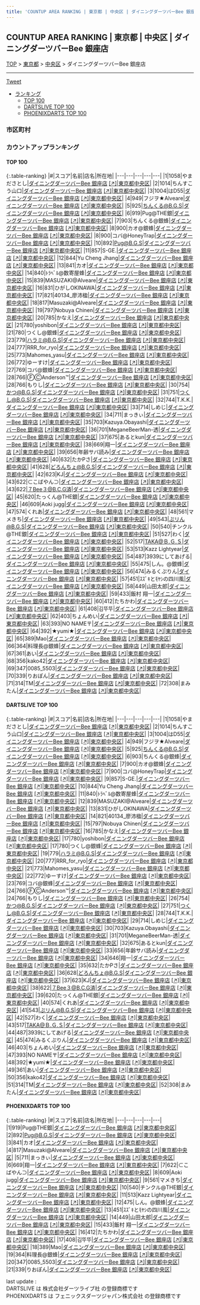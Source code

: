 ```yaml
---
title: 'COUNTUP AREA RANKING | 東京都 | 中央区 | ダイニングダーツバーBee 銀座店'
---
```

## COUNTUP AREA RANKING | 東京都 | 中央区 | ダイニングダーツバーBee 銀座店

[TOP](/darts/rank/) > [東京都](/darts/rank/東京都/) > [中央区](/darts/rank/東京都/中央区/) > ダイニングダーツバーBee 銀座店

___

<a href="https://twitter.com/share?ref_src=twsrc%5Etfw" data-text="COUNTUP AREA RANKING | 東京都中央区ダイニングダーツバーBee 銀座店" class="twitter-share-button" data-hashtags="DARTSLIVE,PHOENIXDARTS,darts,ダーツ" data-show-count="false">Tweet</a>

* [ランキング](#カウントアップランキング)
    * [TOP 100](#top-100)
    * [DARTSLIVE TOP 100](#dartslive-top-100)
    * [PHOENIXDARTS TOP 100](#phoenixdarts-top-100)

### 市区町村

<ul>

</ul>

### カウントアップランキング

#### TOP 100



{:.table-ranking}
|#|スコア|名前|店名|所在地|
|---|---|---|---|---|
|1|1058|<span class="rank-name-dl">やまださとし</span>|<a href="/darts/rank/shops/ca24f5221ef4f7bf0d9b047a20a7ba1e.html">ダイニングダーツバーBee 銀座店</a> <a href="https://search.dartslive.com/jp/shop/ca24f5221ef4f7bf0d9b047a20a7ba1e">[↗]</a>|<a href="/darts/rank/東京都/中央区">東京都中央区</a>|
|2|1014|<span class="rank-name-dl">ちんすこう山口</span>|<a href="/darts/rank/shops/ca24f5221ef4f7bf0d9b047a20a7ba1e.html">ダイニングダーツバーBee 銀座店</a> <a href="https://search.dartslive.com/jp/shop/ca24f5221ef4f7bf0d9b047a20a7ba1e">[↗]</a>|<a href="/darts/rank/東京都/中央区">東京都中央区</a>|
|3|1004|<span class="rank-name-dl">はD55</span>|<a href="/darts/rank/shops/ca24f5221ef4f7bf0d9b047a20a7ba1e.html">ダイニングダーツバーBee 銀座店</a> <a href="https://search.dartslive.com/jp/shop/ca24f5221ef4f7bf0d9b047a20a7ba1e">[↗]</a>|<a href="/darts/rank/東京都/中央区">東京都中央区</a>|
|4|949|<span class="rank-name-dl">フジヲ★Alveare</span>|<a href="/darts/rank/shops/ca24f5221ef4f7bf0d9b047a20a7ba1e.html">ダイニングダーツバーBee 銀座店</a> <a href="https://search.dartslive.com/jp/shop/ca24f5221ef4f7bf0d9b047a20a7ba1e">[↗]</a>|<a href="/darts/rank/東京都/中央区">東京都中央区</a>|
|5|925|<span class="rank-name-dl">ちんくる@B.G.S</span>|<a href="/darts/rank/shops/ca24f5221ef4f7bf0d9b047a20a7ba1e.html">ダイニングダーツバーBee 銀座店</a> <a href="https://search.dartslive.com/jp/shop/ca24f5221ef4f7bf0d9b047a20a7ba1e">[↗]</a>|<a href="/darts/rank/東京都/中央区">東京都中央区</a>|
|6|919|<span class="rank-name-pd">Pug@THE銀</span>|<a href="/darts/rank/shops/89077.html">ダイニングダーツバーBee 銀座店</a> <a href="https://vs.phoenixdarts.com/jp/shop/shopDetailInfo/s_89077?s_seq=89077">[↗]</a>|<a href="/darts/rank/東京都/中央区">東京都中央区</a>|
|7|903|<span class="rank-name-dl">ちんくる@銀蜂</span>|<a href="/darts/rank/shops/ca24f5221ef4f7bf0d9b047a20a7ba1e.html">ダイニングダーツバーBee 銀座店</a> <a href="https://search.dartslive.com/jp/shop/ca24f5221ef4f7bf0d9b047a20a7ba1e">[↗]</a>|<a href="/darts/rank/東京都/中央区">東京都中央区</a>|
|8|900|<span class="rank-name-dl">カオ@銀蜂</span>|<a href="/darts/rank/shops/ca24f5221ef4f7bf0d9b047a20a7ba1e.html">ダイニングダーツバーBee 銀座店</a> <a href="https://search.dartslive.com/jp/shop/ca24f5221ef4f7bf0d9b047a20a7ba1e">[↗]</a>|<a href="/darts/rank/東京都/中央区">東京都中央区</a>|
|8|900|<span class="rank-name-dl">コバ@HoneyTrap</span>|<a href="/darts/rank/shops/ca24f5221ef4f7bf0d9b047a20a7ba1e.html">ダイニングダーツバーBee 銀座店</a> <a href="https://search.dartslive.com/jp/shop/ca24f5221ef4f7bf0d9b047a20a7ba1e">[↗]</a>|<a href="/darts/rank/東京都/中央区">東京都中央区</a>|
|10|892|<span class="rank-name-pd">Pug@B.G.S</span>|<a href="/darts/rank/shops/89077.html">ダイニングダーツバーBee 銀座店</a> <a href="https://vs.phoenixdarts.com/jp/shop/shopDetailInfo/s_89077?s_seq=89077">[↗]</a>|<a href="/darts/rank/東京都/中央区">東京都中央区</a>|
|11|857|<span class="rank-name-dl">S-GE.</span>|<a href="/darts/rank/shops/ca24f5221ef4f7bf0d9b047a20a7ba1e.html">ダイニングダーツバーBee 銀座店</a> <a href="https://search.dartslive.com/jp/shop/ca24f5221ef4f7bf0d9b047a20a7ba1e">[↗]</a>|<a href="/darts/rank/東京都/中央区">東京都中央区</a>|
|12|844|<span class="rank-name-dl">Yu Cheng Jhang</span>|<a href="/darts/rank/shops/ca24f5221ef4f7bf0d9b047a20a7ba1e.html">ダイニングダーツバーBee 銀座店</a> <a href="https://search.dartslive.com/jp/shop/ca24f5221ef4f7bf0d9b047a20a7ba1e">[↗]</a>|<a href="/darts/rank/東京都/中央区">東京都中央区</a>|
|13|841|<span class="rank-name-pd">カオ</span>|<a href="/darts/rank/shops/89077.html">ダイニングダーツバーBee 銀座店</a> <a href="https://vs.phoenixdarts.com/jp/shop/shopDetailInfo/s_89077?s_seq=89077">[↗]</a>|<a href="/darts/rank/東京都/中央区">東京都中央区</a>|
|14|840|<span class="rank-name-dl">ﾄﾗﾍﾞﾙ@数寄屋蜂</span>|<a href="/darts/rank/shops/ca24f5221ef4f7bf0d9b047a20a7ba1e.html">ダイニングダーツバーBee 銀座店</a> <a href="https://search.dartslive.com/jp/shop/ca24f5221ef4f7bf0d9b047a20a7ba1e">[↗]</a>|<a href="/darts/rank/東京都/中央区">東京都中央区</a>|
|15|839|<span class="rank-name-dl">MASUZAKI@Alveare</span>|<a href="/darts/rank/shops/ca24f5221ef4f7bf0d9b047a20a7ba1e.html">ダイニングダーツバーBee 銀座店</a> <a href="https://search.dartslive.com/jp/shop/ca24f5221ef4f7bf0d9b047a20a7ba1e">[↗]</a>|<a href="/darts/rank/東京都/中央区">東京都中央区</a>|
|16|831|<span class="rank-name-dl">ひがしOKINAWA</span>|<a href="/darts/rank/shops/ca24f5221ef4f7bf0d9b047a20a7ba1e.html">ダイニングダーツバーBee 銀座店</a> <a href="https://search.dartslive.com/jp/shop/ca24f5221ef4f7bf0d9b047a20a7ba1e">[↗]</a>|<a href="/darts/rank/東京都/中央区">東京都中央区</a>|
|17|821|<span class="rank-name-dl">40134_廖沛楹</span>|<a href="/darts/rank/shops/ca24f5221ef4f7bf0d9b047a20a7ba1e.html">ダイニングダーツバーBee 銀座店</a> <a href="https://search.dartslive.com/jp/shop/ca24f5221ef4f7bf0d9b047a20a7ba1e">[↗]</a>|<a href="/darts/rank/東京都/中央区">東京都中央区</a>|
|18|817|<span class="rank-name-pd">Masuzaki@Alveare</span>|<a href="/darts/rank/shops/89077.html">ダイニングダーツバーBee 銀座店</a> <a href="https://vs.phoenixdarts.com/jp/shop/shopDetailInfo/s_89077?s_seq=89077">[↗]</a>|<a href="/darts/rank/東京都/中央区">東京都中央区</a>|
|19|797|<span class="rank-name-dl">Nobuya Chinen</span>|<a href="/darts/rank/shops/ca24f5221ef4f7bf0d9b047a20a7ba1e.html">ダイニングダーツバーBee 銀座店</a> <a href="https://search.dartslive.com/jp/shop/ca24f5221ef4f7bf0d9b047a20a7ba1e">[↗]</a>|<a href="/darts/rank/東京都/中央区">東京都中央区</a>|
|20|785|<span class="rank-name-dl">かなえ</span>|<a href="/darts/rank/shops/ca24f5221ef4f7bf0d9b047a20a7ba1e.html">ダイニングダーツバーBee 銀座店</a> <a href="https://search.dartslive.com/jp/shop/ca24f5221ef4f7bf0d9b047a20a7ba1e">[↗]</a>|<a href="/darts/rank/東京都/中央区">東京都中央区</a>|
|21|780|<span class="rank-name-dl">yoshibon</span>|<a href="/darts/rank/shops/ca24f5221ef4f7bf0d9b047a20a7ba1e.html">ダイニングダーツバーBee 銀座店</a> <a href="https://search.dartslive.com/jp/shop/ca24f5221ef4f7bf0d9b047a20a7ba1e">[↗]</a>|<a href="/darts/rank/東京都/中央区">東京都中央区</a>|
|21|780|<span class="rank-name-dl">つくし@銀蜂</span>|<a href="/darts/rank/shops/ca24f5221ef4f7bf0d9b047a20a7ba1e.html">ダイニングダーツバーBee 銀座店</a> <a href="https://search.dartslive.com/jp/shop/ca24f5221ef4f7bf0d9b047a20a7ba1e">[↗]</a>|<a href="/darts/rank/東京都/中央区">東京都中央区</a>|
|23|779|<span class="rank-name-dl">ハラミ@B.G.S</span>|<a href="/darts/rank/shops/ca24f5221ef4f7bf0d9b047a20a7ba1e.html">ダイニングダーツバーBee 銀座店</a> <a href="https://search.dartslive.com/jp/shop/ca24f5221ef4f7bf0d9b047a20a7ba1e">[↗]</a>|<a href="/darts/rank/東京都/中央区">東京都中央区</a>|
|24|777|<span class="rank-name-dl">RRR_for_ryo</span>|<a href="/darts/rank/shops/ca24f5221ef4f7bf0d9b047a20a7ba1e.html">ダイニングダーツバーBee 銀座店</a> <a href="https://search.dartslive.com/jp/shop/ca24f5221ef4f7bf0d9b047a20a7ba1e">[↗]</a>|<a href="/darts/rank/東京都/中央区">東京都中央区</a>|
|25|773|<span class="rank-name-dl">Mahomes_yasu</span>|<a href="/darts/rank/shops/ca24f5221ef4f7bf0d9b047a20a7ba1e.html">ダイニングダーツバーBee 銀座店</a> <a href="https://search.dartslive.com/jp/shop/ca24f5221ef4f7bf0d9b047a20a7ba1e">[↗]</a>|<a href="/darts/rank/東京都/中央区">東京都中央区</a>|
|26|772|<span class="rank-name-dl">ゆーすけ</span>|<a href="/darts/rank/shops/ca24f5221ef4f7bf0d9b047a20a7ba1e.html">ダイニングダーツバーBee 銀座店</a> <a href="https://search.dartslive.com/jp/shop/ca24f5221ef4f7bf0d9b047a20a7ba1e">[↗]</a>|<a href="/darts/rank/東京都/中央区">東京都中央区</a>|
|27|769|<span class="rank-name-dl">コバ@銀蜂</span>|<a href="/darts/rank/shops/ca24f5221ef4f7bf0d9b047a20a7ba1e.html">ダイニングダーツバーBee 銀座店</a> <a href="https://search.dartslive.com/jp/shop/ca24f5221ef4f7bf0d9b047a20a7ba1e">[↗]</a>|<a href="/darts/rank/東京都/中央区">東京都中央区</a>|
|28|766|<span class="rank-name-dl">ⒻⒸAnderson™</span>|<a href="/darts/rank/shops/ca24f5221ef4f7bf0d9b047a20a7ba1e.html">ダイニングダーツバーBee 銀座店</a> <a href="https://search.dartslive.com/jp/shop/ca24f5221ef4f7bf0d9b047a20a7ba1e">[↗]</a>|<a href="/darts/rank/東京都/中央区">東京都中央区</a>|
|28|766|<span class="rank-name-dl">もりし</span>|<a href="/darts/rank/shops/ca24f5221ef4f7bf0d9b047a20a7ba1e.html">ダイニングダーツバーBee 銀座店</a> <a href="https://search.dartslive.com/jp/shop/ca24f5221ef4f7bf0d9b047a20a7ba1e">[↗]</a>|<a href="/darts/rank/東京都/中央区">東京都中央区</a>|
|30|754|<span class="rank-name-dl">かつ@B.G.S</span>|<a href="/darts/rank/shops/ca24f5221ef4f7bf0d9b047a20a7ba1e.html">ダイニングダーツバーBee 銀座店</a> <a href="https://search.dartslive.com/jp/shop/ca24f5221ef4f7bf0d9b047a20a7ba1e">[↗]</a>|<a href="/darts/rank/東京都/中央区">東京都中央区</a>|
|31|751|<span class="rank-name-dl">つくし@B.G.S</span>|<a href="/darts/rank/shops/ca24f5221ef4f7bf0d9b047a20a7ba1e.html">ダイニングダーツバーBee 銀座店</a> <a href="https://search.dartslive.com/jp/shop/ca24f5221ef4f7bf0d9b047a20a7ba1e">[↗]</a>|<a href="/darts/rank/東京都/中央区">東京都中央区</a>|
|32|744|<span class="rank-name-dl">T.K.K.</span>|<a href="/darts/rank/shops/ca24f5221ef4f7bf0d9b047a20a7ba1e.html">ダイニングダーツバーBee 銀座店</a> <a href="https://search.dartslive.com/jp/shop/ca24f5221ef4f7bf0d9b047a20a7ba1e">[↗]</a>|<a href="/darts/rank/東京都/中央区">東京都中央区</a>|
|33|714|<span class="rank-name-dl">しめじ</span>|<a href="/darts/rank/shops/ca24f5221ef4f7bf0d9b047a20a7ba1e.html">ダイニングダーツバーBee 銀座店</a> <a href="https://search.dartslive.com/jp/shop/ca24f5221ef4f7bf0d9b047a20a7ba1e">[↗]</a>|<a href="/darts/rank/東京都/中央区">東京都中央区</a>|
|34|711|<span class="rank-name-pd">まっきぃ</span>|<a href="/darts/rank/shops/89077.html">ダイニングダーツバーBee 銀座店</a> <a href="https://vs.phoenixdarts.com/jp/shop/shopDetailInfo/s_89077?s_seq=89077">[↗]</a>|<a href="/darts/rank/東京都/中央区">東京都中央区</a>|
|35|703|<span class="rank-name-dl">Kazuya.Obayashi</span>|<a href="/darts/rank/shops/ca24f5221ef4f7bf0d9b047a20a7ba1e.html">ダイニングダーツバーBee 銀座店</a> <a href="https://search.dartslive.com/jp/shop/ca24f5221ef4f7bf0d9b047a20a7ba1e">[↗]</a>|<a href="/darts/rank/東京都/中央区">東京都中央区</a>|
|36|701|<span class="rank-name-dl">MeganeBeerMan-透</span>|<a href="/darts/rank/shops/ca24f5221ef4f7bf0d9b047a20a7ba1e.html">ダイニングダーツバーBee 銀座店</a> <a href="https://search.dartslive.com/jp/shop/ca24f5221ef4f7bf0d9b047a20a7ba1e">[↗]</a>|<a href="/darts/rank/東京都/中央区">東京都中央区</a>|
|37|675|<span class="rank-name-dl">あるとkun</span>|<a href="/darts/rank/shops/ca24f5221ef4f7bf0d9b047a20a7ba1e.html">ダイニングダーツバーBee 銀座店</a> <a href="https://search.dartslive.com/jp/shop/ca24f5221ef4f7bf0d9b047a20a7ba1e">[↗]</a>|<a href="/darts/rank/東京都/中央区">東京都中央区</a>|
|38|669|<span class="rank-name-pd">翔一</span>|<a href="/darts/rank/shops/89077.html">ダイニングダーツバーBee 銀座店</a> <a href="https://vs.phoenixdarts.com/jp/shop/shopDetailInfo/s_89077?s_seq=89077">[↗]</a>|<a href="/darts/rank/東京都/中央区">東京都中央区</a>|
|39|656|<span class="rank-name-dl">年齢サバ読み</span>|<a href="/darts/rank/shops/ca24f5221ef4f7bf0d9b047a20a7ba1e.html">ダイニングダーツバーBee 銀座店</a> <a href="https://search.dartslive.com/jp/shop/ca24f5221ef4f7bf0d9b047a20a7ba1e">[↗]</a>|<a href="/darts/rank/東京都/中央区">東京都中央区</a>|
|40|632|<span class="rank-name-dl">たかPさ</span>|<a href="/darts/rank/shops/ca24f5221ef4f7bf0d9b047a20a7ba1e.html">ダイニングダーツバーBee 銀座店</a> <a href="https://search.dartslive.com/jp/shop/ca24f5221ef4f7bf0d9b047a20a7ba1e">[↗]</a>|<a href="/darts/rank/東京都/中央区">東京都中央区</a>|
|41|628|<span class="rank-name-dl">どろんちょ@B.G.S</span>|<a href="/darts/rank/shops/ca24f5221ef4f7bf0d9b047a20a7ba1e.html">ダイニングダーツバーBee 銀座店</a> <a href="https://search.dartslive.com/jp/shop/ca24f5221ef4f7bf0d9b047a20a7ba1e">[↗]</a>|<a href="/darts/rank/東京都/中央区">東京都中央区</a>|
|42|623|<span class="rank-name-dl">KJ</span>|<a href="/darts/rank/shops/ca24f5221ef4f7bf0d9b047a20a7ba1e.html">ダイニングダーツバーBee 銀座店</a> <a href="https://search.dartslive.com/jp/shop/ca24f5221ef4f7bf0d9b047a20a7ba1e">[↗]</a>|<a href="/darts/rank/東京都/中央区">東京都中央区</a>|
|43|622|<span class="rank-name-pd">⊂こばやん⊃</span>|<a href="/darts/rank/shops/89077.html">ダイニングダーツバーBee 銀座店</a> <a href="https://vs.phoenixdarts.com/jp/shop/shopDetailInfo/s_89077?s_seq=89077">[↗]</a>|<a href="/darts/rank/東京都/中央区">東京都中央区</a>|
|43|622|<span class="rank-name-dl">７Bee３@B.C.G済</span>|<a href="/darts/rank/shops/ca24f5221ef4f7bf0d9b047a20a7ba1e.html">ダイニングダーツバーBee 銀座店</a> <a href="https://search.dartslive.com/jp/shop/ca24f5221ef4f7bf0d9b047a20a7ba1e">[↗]</a>|<a href="/darts/rank/東京都/中央区">東京都中央区</a>|
|45|620|<span class="rank-name-dl">たっくん@THE銀</span>|<a href="/darts/rank/shops/ca24f5221ef4f7bf0d9b047a20a7ba1e.html">ダイニングダーツバーBee 銀座店</a> <a href="https://search.dartslive.com/jp/shop/ca24f5221ef4f7bf0d9b047a20a7ba1e">[↗]</a>|<a href="/darts/rank/東京都/中央区">東京都中央区</a>|
|46|609|<span class="rank-name-pd">Aoki jugg</span>|<a href="/darts/rank/shops/89077.html">ダイニングダーツバーBee 銀座店</a> <a href="https://vs.phoenixdarts.com/jp/shop/shopDetailInfo/s_89077?s_seq=89077">[↗]</a>|<a href="/darts/rank/東京都/中央区">東京都中央区</a>|
|47|574|<span class="rank-name-dl">くれあ</span>|<a href="/darts/rank/shops/ca24f5221ef4f7bf0d9b047a20a7ba1e.html">ダイニングダーツバーBee 銀座店</a> <a href="https://search.dartslive.com/jp/shop/ca24f5221ef4f7bf0d9b047a20a7ba1e">[↗]</a>|<a href="/darts/rank/東京都/中央区">東京都中央区</a>|
|48|561|<span class="rank-name-pd">マメきち</span>|<a href="/darts/rank/shops/89077.html">ダイニングダーツバーBee 銀座店</a> <a href="https://vs.phoenixdarts.com/jp/shop/shopDetailInfo/s_89077?s_seq=89077">[↗]</a>|<a href="/darts/rank/東京都/中央区">東京都中央区</a>|
|49|543|<span class="rank-name-dl">ぷリん@B.G.S</span>|<a href="/darts/rank/shops/ca24f5221ef4f7bf0d9b047a20a7ba1e.html">ダイニングダーツバーBee 銀座店</a> <a href="https://search.dartslive.com/jp/shop/ca24f5221ef4f7bf0d9b047a20a7ba1e">[↗]</a>|<a href="/darts/rank/東京都/中央区">東京都中央区</a>|
|50|540|<span class="rank-name-pd">チンクル@THE銀</span>|<a href="/darts/rank/shops/89077.html">ダイニングダーツバーBee 銀座店</a> <a href="https://vs.phoenixdarts.com/jp/shop/shopDetailInfo/s_89077?s_seq=89077">[↗]</a>|<a href="/darts/rank/東京都/中央区">東京都中央区</a>|
|51|527|<span class="rank-name-dl">わく</span>|<a href="/darts/rank/shops/ca24f5221ef4f7bf0d9b047a20a7ba1e.html">ダイニングダーツバーBee 銀座店</a> <a href="https://search.dartslive.com/jp/shop/ca24f5221ef4f7bf0d9b047a20a7ba1e">[↗]</a>|<a href="/darts/rank/東京都/中央区">東京都中央区</a>|
|52|517|<span class="rank-name-dl">TAKA@Ｂ.Ｇ.Ｓ</span>|<a href="/darts/rank/shops/ca24f5221ef4f7bf0d9b047a20a7ba1e.html">ダイニングダーツバーBee 銀座店</a> <a href="https://search.dartslive.com/jp/shop/ca24f5221ef4f7bf0d9b047a20a7ba1e">[↗]</a>|<a href="/darts/rank/東京都/中央区">東京都中央区</a>|
|53|513|<span class="rank-name-pd">Kazz Lightyear</span>|<a href="/darts/rank/shops/89077.html">ダイニングダーツバーBee 銀座店</a> <a href="https://vs.phoenixdarts.com/jp/shop/shopDetailInfo/s_89077?s_seq=89077">[↗]</a>|<a href="/darts/rank/東京都/中央区">東京都中央区</a>|
|54|487|<span class="rank-name-dl">3939にしてあげる</span>|<a href="/darts/rank/shops/ca24f5221ef4f7bf0d9b047a20a7ba1e.html">ダイニングダーツバーBee 銀座店</a> <a href="https://search.dartslive.com/jp/shop/ca24f5221ef4f7bf0d9b047a20a7ba1e">[↗]</a>|<a href="/darts/rank/東京都/中央区">東京都中央区</a>|
|55|475|<span class="rank-name-pd">しん。@銀蜂</span>|<a href="/darts/rank/shops/89077.html">ダイニングダーツバーBee 銀座店</a> <a href="https://vs.phoenixdarts.com/jp/shop/shopDetailInfo/s_89077?s_seq=89077">[↗]</a>|<a href="/darts/rank/東京都/中央区">東京都中央区</a>|
|56|474|<span class="rank-name-dl">みるくぷりん</span>|<a href="/darts/rank/shops/ca24f5221ef4f7bf0d9b047a20a7ba1e.html">ダイニングダーツバーBee 銀座店</a> <a href="https://search.dartslive.com/jp/shop/ca24f5221ef4f7bf0d9b047a20a7ba1e">[↗]</a>|<a href="/darts/rank/東京都/中央区">東京都中央区</a>|
|57|451|<span class="rank-name-pd">ｽｽﾞｷとﾓﾔｼの四川風</span>|<a href="/darts/rank/shops/89077.html">ダイニングダーツバーBee 銀座店</a> <a href="https://vs.phoenixdarts.com/jp/shop/shopDetailInfo/s_89077?s_seq=89077">[↗]</a>|<a href="/darts/rank/東京都/中央区">東京都中央区</a>|
|58|449|<span class="rank-name-pd">山田太郎</span>|<a href="/darts/rank/shops/89077.html">ダイニングダーツバーBee 銀座店</a> <a href="https://vs.phoenixdarts.com/jp/shop/shopDetailInfo/s_89077?s_seq=89077">[↗]</a>|<a href="/darts/rank/東京都/中央区">東京都中央区</a>|
|59|433|<span class="rank-name-pd">飯村 翔一</span>|<a href="/darts/rank/shops/89077.html">ダイニングダーツバーBee 銀座店</a> <a href="https://vs.phoenixdarts.com/jp/shop/shopDetailInfo/s_89077?s_seq=89077">[↗]</a>|<a href="/darts/rank/東京都/中央区">東京都中央区</a>|
|60|412|<span class="rank-name-pd">たちかわ</span>|<a href="/darts/rank/shops/89077.html">ダイニングダーツバーBee 銀座店</a> <a href="https://vs.phoenixdarts.com/jp/shop/shopDetailInfo/s_89077?s_seq=89077">[↗]</a>|<a href="/darts/rank/東京都/中央区">東京都中央区</a>|
|61|408|<span class="rank-name-pd">김뚜뚜</span>|<a href="/darts/rank/shops/89077.html">ダイニングダーツバーBee 銀座店</a> <a href="https://vs.phoenixdarts.com/jp/shop/shopDetailInfo/s_89077?s_seq=89077">[↗]</a>|<a href="/darts/rank/東京都/中央区">東京都中央区</a>|
|62|403|<span class="rank-name-dl">ちょんめい</span>|<a href="/darts/rank/shops/ca24f5221ef4f7bf0d9b047a20a7ba1e.html">ダイニングダーツバーBee 銀座店</a> <a href="https://search.dartslive.com/jp/shop/ca24f5221ef4f7bf0d9b047a20a7ba1e">[↗]</a>|<a href="/darts/rank/東京都/中央区">東京都中央区</a>|
|63|393|<span class="rank-name-dl">NO NAME〒</span>|<a href="/darts/rank/shops/ca24f5221ef4f7bf0d9b047a20a7ba1e.html">ダイニングダーツバーBee 銀座店</a> <a href="https://search.dartslive.com/jp/shop/ca24f5221ef4f7bf0d9b047a20a7ba1e">[↗]</a>|<a href="/darts/rank/東京都/中央区">東京都中央区</a>|
|64|392|<span class="rank-name-dl">★yumi★</span>|<a href="/darts/rank/shops/ca24f5221ef4f7bf0d9b047a20a7ba1e.html">ダイニングダーツバーBee 銀座店</a> <a href="https://search.dartslive.com/jp/shop/ca24f5221ef4f7bf0d9b047a20a7ba1e">[↗]</a>|<a href="/darts/rank/東京都/中央区">東京都中央区</a>|
|65|389|<span class="rank-name-pd">Mao</span>|<a href="/darts/rank/shops/89077.html">ダイニングダーツバーBee 銀座店</a> <a href="https://vs.phoenixdarts.com/jp/shop/shopDetailInfo/s_89077?s_seq=89077">[↗]</a>|<a href="/darts/rank/東京都/中央区">東京都中央区</a>|
|66|364|<span class="rank-name-pd">料理長@銀蜂</span>|<a href="/darts/rank/shops/89077.html">ダイニングダーツバーBee 銀座店</a> <a href="https://vs.phoenixdarts.com/jp/shop/shopDetailInfo/s_89077?s_seq=89077">[↗]</a>|<a href="/darts/rank/東京都/中央区">東京都中央区</a>|
|67|361|<span class="rank-name-dl">あい</span>|<a href="/darts/rank/shops/ca24f5221ef4f7bf0d9b047a20a7ba1e.html">ダイニングダーツバーBee 銀座店</a> <a href="https://search.dartslive.com/jp/shop/ca24f5221ef4f7bf0d9b047a20a7ba1e">[↗]</a>|<a href="/darts/rank/東京都/中央区">東京都中央区</a>|
|68|356|<span class="rank-name-dl">kako42</span>|<a href="/darts/rank/shops/ca24f5221ef4f7bf0d9b047a20a7ba1e.html">ダイニングダーツバーBee 銀座店</a> <a href="https://search.dartslive.com/jp/shop/ca24f5221ef4f7bf0d9b047a20a7ba1e">[↗]</a>|<a href="/darts/rank/東京都/中央区">東京都中央区</a>|
|69|347|<span class="rank-name-pd">0085_5503</span>|<a href="/darts/rank/shops/89077.html">ダイニングダーツバーBee 銀座店</a> <a href="https://vs.phoenixdarts.com/jp/shop/shopDetailInfo/s_89077?s_seq=89077">[↗]</a>|<a href="/darts/rank/東京都/中央区">東京都中央区</a>|
|70|339|<span class="rank-name-pd">りおぽん</span>|<a href="/darts/rank/shops/89077.html">ダイニングダーツバーBee 銀座店</a> <a href="https://vs.phoenixdarts.com/jp/shop/shopDetailInfo/s_89077?s_seq=89077">[↗]</a>|<a href="/darts/rank/東京都/中央区">東京都中央区</a>|
|71|314|<span class="rank-name-dl">TM</span>|<a href="/darts/rank/shops/ca24f5221ef4f7bf0d9b047a20a7ba1e.html">ダイニングダーツバーBee 銀座店</a> <a href="https://search.dartslive.com/jp/shop/ca24f5221ef4f7bf0d9b047a20a7ba1e">[↗]</a>|<a href="/darts/rank/東京都/中央区">東京都中央区</a>|
|72|308|<span class="rank-name-dl">まみたん</span>|<a href="/darts/rank/shops/ca24f5221ef4f7bf0d9b047a20a7ba1e.html">ダイニングダーツバーBee 銀座店</a> <a href="https://search.dartslive.com/jp/shop/ca24f5221ef4f7bf0d9b047a20a7ba1e">[↗]</a>|<a href="/darts/rank/東京都/中央区">東京都中央区</a>|


#### DARTSLIVE TOP 100



{:.table-ranking}
|#|スコア|名前|店名|所在地|
|---|---|---|---|---|
|1|1058|<span class="rank-name-dl">やまださとし</span>|<a href="/darts/rank/shops/ca24f5221ef4f7bf0d9b047a20a7ba1e.html">ダイニングダーツバーBee 銀座店</a> <a href="https://search.dartslive.com/jp/shop/ca24f5221ef4f7bf0d9b047a20a7ba1e">[↗]</a>|<a href="/darts/rank/東京都/中央区">東京都中央区</a>|
|2|1014|<span class="rank-name-dl">ちんすこう山口</span>|<a href="/darts/rank/shops/ca24f5221ef4f7bf0d9b047a20a7ba1e.html">ダイニングダーツバーBee 銀座店</a> <a href="https://search.dartslive.com/jp/shop/ca24f5221ef4f7bf0d9b047a20a7ba1e">[↗]</a>|<a href="/darts/rank/東京都/中央区">東京都中央区</a>|
|3|1004|<span class="rank-name-dl">はD55</span>|<a href="/darts/rank/shops/ca24f5221ef4f7bf0d9b047a20a7ba1e.html">ダイニングダーツバーBee 銀座店</a> <a href="https://search.dartslive.com/jp/shop/ca24f5221ef4f7bf0d9b047a20a7ba1e">[↗]</a>|<a href="/darts/rank/東京都/中央区">東京都中央区</a>|
|4|949|<span class="rank-name-dl">フジヲ★Alveare</span>|<a href="/darts/rank/shops/ca24f5221ef4f7bf0d9b047a20a7ba1e.html">ダイニングダーツバーBee 銀座店</a> <a href="https://search.dartslive.com/jp/shop/ca24f5221ef4f7bf0d9b047a20a7ba1e">[↗]</a>|<a href="/darts/rank/東京都/中央区">東京都中央区</a>|
|5|925|<span class="rank-name-dl">ちんくる@B.G.S</span>|<a href="/darts/rank/shops/ca24f5221ef4f7bf0d9b047a20a7ba1e.html">ダイニングダーツバーBee 銀座店</a> <a href="https://search.dartslive.com/jp/shop/ca24f5221ef4f7bf0d9b047a20a7ba1e">[↗]</a>|<a href="/darts/rank/東京都/中央区">東京都中央区</a>|
|6|903|<span class="rank-name-dl">ちんくる@銀蜂</span>|<a href="/darts/rank/shops/ca24f5221ef4f7bf0d9b047a20a7ba1e.html">ダイニングダーツバーBee 銀座店</a> <a href="https://search.dartslive.com/jp/shop/ca24f5221ef4f7bf0d9b047a20a7ba1e">[↗]</a>|<a href="/darts/rank/東京都/中央区">東京都中央区</a>|
|7|900|<span class="rank-name-dl">カオ@銀蜂</span>|<a href="/darts/rank/shops/ca24f5221ef4f7bf0d9b047a20a7ba1e.html">ダイニングダーツバーBee 銀座店</a> <a href="https://search.dartslive.com/jp/shop/ca24f5221ef4f7bf0d9b047a20a7ba1e">[↗]</a>|<a href="/darts/rank/東京都/中央区">東京都中央区</a>|
|7|900|<span class="rank-name-dl">コバ@HoneyTrap</span>|<a href="/darts/rank/shops/ca24f5221ef4f7bf0d9b047a20a7ba1e.html">ダイニングダーツバーBee 銀座店</a> <a href="https://search.dartslive.com/jp/shop/ca24f5221ef4f7bf0d9b047a20a7ba1e">[↗]</a>|<a href="/darts/rank/東京都/中央区">東京都中央区</a>|
|9|857|<span class="rank-name-dl">S-GE.</span>|<a href="/darts/rank/shops/ca24f5221ef4f7bf0d9b047a20a7ba1e.html">ダイニングダーツバーBee 銀座店</a> <a href="https://search.dartslive.com/jp/shop/ca24f5221ef4f7bf0d9b047a20a7ba1e">[↗]</a>|<a href="/darts/rank/東京都/中央区">東京都中央区</a>|
|10|844|<span class="rank-name-dl">Yu Cheng Jhang</span>|<a href="/darts/rank/shops/ca24f5221ef4f7bf0d9b047a20a7ba1e.html">ダイニングダーツバーBee 銀座店</a> <a href="https://search.dartslive.com/jp/shop/ca24f5221ef4f7bf0d9b047a20a7ba1e">[↗]</a>|<a href="/darts/rank/東京都/中央区">東京都中央区</a>|
|11|840|<span class="rank-name-dl">ﾄﾗﾍﾞﾙ@数寄屋蜂</span>|<a href="/darts/rank/shops/ca24f5221ef4f7bf0d9b047a20a7ba1e.html">ダイニングダーツバーBee 銀座店</a> <a href="https://search.dartslive.com/jp/shop/ca24f5221ef4f7bf0d9b047a20a7ba1e">[↗]</a>|<a href="/darts/rank/東京都/中央区">東京都中央区</a>|
|12|839|<span class="rank-name-dl">MASUZAKI@Alveare</span>|<a href="/darts/rank/shops/ca24f5221ef4f7bf0d9b047a20a7ba1e.html">ダイニングダーツバーBee 銀座店</a> <a href="https://search.dartslive.com/jp/shop/ca24f5221ef4f7bf0d9b047a20a7ba1e">[↗]</a>|<a href="/darts/rank/東京都/中央区">東京都中央区</a>|
|13|831|<span class="rank-name-dl">ひがしOKINAWA</span>|<a href="/darts/rank/shops/ca24f5221ef4f7bf0d9b047a20a7ba1e.html">ダイニングダーツバーBee 銀座店</a> <a href="https://search.dartslive.com/jp/shop/ca24f5221ef4f7bf0d9b047a20a7ba1e">[↗]</a>|<a href="/darts/rank/東京都/中央区">東京都中央区</a>|
|14|821|<span class="rank-name-dl">40134_廖沛楹</span>|<a href="/darts/rank/shops/ca24f5221ef4f7bf0d9b047a20a7ba1e.html">ダイニングダーツバーBee 銀座店</a> <a href="https://search.dartslive.com/jp/shop/ca24f5221ef4f7bf0d9b047a20a7ba1e">[↗]</a>|<a href="/darts/rank/東京都/中央区">東京都中央区</a>|
|15|797|<span class="rank-name-dl">Nobuya Chinen</span>|<a href="/darts/rank/shops/ca24f5221ef4f7bf0d9b047a20a7ba1e.html">ダイニングダーツバーBee 銀座店</a> <a href="https://search.dartslive.com/jp/shop/ca24f5221ef4f7bf0d9b047a20a7ba1e">[↗]</a>|<a href="/darts/rank/東京都/中央区">東京都中央区</a>|
|16|785|<span class="rank-name-dl">かなえ</span>|<a href="/darts/rank/shops/ca24f5221ef4f7bf0d9b047a20a7ba1e.html">ダイニングダーツバーBee 銀座店</a> <a href="https://search.dartslive.com/jp/shop/ca24f5221ef4f7bf0d9b047a20a7ba1e">[↗]</a>|<a href="/darts/rank/東京都/中央区">東京都中央区</a>|
|17|780|<span class="rank-name-dl">yoshibon</span>|<a href="/darts/rank/shops/ca24f5221ef4f7bf0d9b047a20a7ba1e.html">ダイニングダーツバーBee 銀座店</a> <a href="https://search.dartslive.com/jp/shop/ca24f5221ef4f7bf0d9b047a20a7ba1e">[↗]</a>|<a href="/darts/rank/東京都/中央区">東京都中央区</a>|
|17|780|<span class="rank-name-dl">つくし@銀蜂</span>|<a href="/darts/rank/shops/ca24f5221ef4f7bf0d9b047a20a7ba1e.html">ダイニングダーツバーBee 銀座店</a> <a href="https://search.dartslive.com/jp/shop/ca24f5221ef4f7bf0d9b047a20a7ba1e">[↗]</a>|<a href="/darts/rank/東京都/中央区">東京都中央区</a>|
|19|779|<span class="rank-name-dl">ハラミ@B.G.S</span>|<a href="/darts/rank/shops/ca24f5221ef4f7bf0d9b047a20a7ba1e.html">ダイニングダーツバーBee 銀座店</a> <a href="https://search.dartslive.com/jp/shop/ca24f5221ef4f7bf0d9b047a20a7ba1e">[↗]</a>|<a href="/darts/rank/東京都/中央区">東京都中央区</a>|
|20|777|<span class="rank-name-dl">RRR_for_ryo</span>|<a href="/darts/rank/shops/ca24f5221ef4f7bf0d9b047a20a7ba1e.html">ダイニングダーツバーBee 銀座店</a> <a href="https://search.dartslive.com/jp/shop/ca24f5221ef4f7bf0d9b047a20a7ba1e">[↗]</a>|<a href="/darts/rank/東京都/中央区">東京都中央区</a>|
|21|773|<span class="rank-name-dl">Mahomes_yasu</span>|<a href="/darts/rank/shops/ca24f5221ef4f7bf0d9b047a20a7ba1e.html">ダイニングダーツバーBee 銀座店</a> <a href="https://search.dartslive.com/jp/shop/ca24f5221ef4f7bf0d9b047a20a7ba1e">[↗]</a>|<a href="/darts/rank/東京都/中央区">東京都中央区</a>|
|22|772|<span class="rank-name-dl">ゆーすけ</span>|<a href="/darts/rank/shops/ca24f5221ef4f7bf0d9b047a20a7ba1e.html">ダイニングダーツバーBee 銀座店</a> <a href="https://search.dartslive.com/jp/shop/ca24f5221ef4f7bf0d9b047a20a7ba1e">[↗]</a>|<a href="/darts/rank/東京都/中央区">東京都中央区</a>|
|23|769|<span class="rank-name-dl">コバ@銀蜂</span>|<a href="/darts/rank/shops/ca24f5221ef4f7bf0d9b047a20a7ba1e.html">ダイニングダーツバーBee 銀座店</a> <a href="https://search.dartslive.com/jp/shop/ca24f5221ef4f7bf0d9b047a20a7ba1e">[↗]</a>|<a href="/darts/rank/東京都/中央区">東京都中央区</a>|
|24|766|<span class="rank-name-dl">ⒻⒸAnderson™</span>|<a href="/darts/rank/shops/ca24f5221ef4f7bf0d9b047a20a7ba1e.html">ダイニングダーツバーBee 銀座店</a> <a href="https://search.dartslive.com/jp/shop/ca24f5221ef4f7bf0d9b047a20a7ba1e">[↗]</a>|<a href="/darts/rank/東京都/中央区">東京都中央区</a>|
|24|766|<span class="rank-name-dl">もりし</span>|<a href="/darts/rank/shops/ca24f5221ef4f7bf0d9b047a20a7ba1e.html">ダイニングダーツバーBee 銀座店</a> <a href="https://search.dartslive.com/jp/shop/ca24f5221ef4f7bf0d9b047a20a7ba1e">[↗]</a>|<a href="/darts/rank/東京都/中央区">東京都中央区</a>|
|26|754|<span class="rank-name-dl">かつ@B.G.S</span>|<a href="/darts/rank/shops/ca24f5221ef4f7bf0d9b047a20a7ba1e.html">ダイニングダーツバーBee 銀座店</a> <a href="https://search.dartslive.com/jp/shop/ca24f5221ef4f7bf0d9b047a20a7ba1e">[↗]</a>|<a href="/darts/rank/東京都/中央区">東京都中央区</a>|
|27|751|<span class="rank-name-dl">つくし@B.G.S</span>|<a href="/darts/rank/shops/ca24f5221ef4f7bf0d9b047a20a7ba1e.html">ダイニングダーツバーBee 銀座店</a> <a href="https://search.dartslive.com/jp/shop/ca24f5221ef4f7bf0d9b047a20a7ba1e">[↗]</a>|<a href="/darts/rank/東京都/中央区">東京都中央区</a>|
|28|744|<span class="rank-name-dl">T.K.K.</span>|<a href="/darts/rank/shops/ca24f5221ef4f7bf0d9b047a20a7ba1e.html">ダイニングダーツバーBee 銀座店</a> <a href="https://search.dartslive.com/jp/shop/ca24f5221ef4f7bf0d9b047a20a7ba1e">[↗]</a>|<a href="/darts/rank/東京都/中央区">東京都中央区</a>|
|29|714|<span class="rank-name-dl">しめじ</span>|<a href="/darts/rank/shops/ca24f5221ef4f7bf0d9b047a20a7ba1e.html">ダイニングダーツバーBee 銀座店</a> <a href="https://search.dartslive.com/jp/shop/ca24f5221ef4f7bf0d9b047a20a7ba1e">[↗]</a>|<a href="/darts/rank/東京都/中央区">東京都中央区</a>|
|30|703|<span class="rank-name-dl">Kazuya.Obayashi</span>|<a href="/darts/rank/shops/ca24f5221ef4f7bf0d9b047a20a7ba1e.html">ダイニングダーツバーBee 銀座店</a> <a href="https://search.dartslive.com/jp/shop/ca24f5221ef4f7bf0d9b047a20a7ba1e">[↗]</a>|<a href="/darts/rank/東京都/中央区">東京都中央区</a>|
|31|701|<span class="rank-name-dl">MeganeBeerMan-透</span>|<a href="/darts/rank/shops/ca24f5221ef4f7bf0d9b047a20a7ba1e.html">ダイニングダーツバーBee 銀座店</a> <a href="https://search.dartslive.com/jp/shop/ca24f5221ef4f7bf0d9b047a20a7ba1e">[↗]</a>|<a href="/darts/rank/東京都/中央区">東京都中央区</a>|
|32|675|<span class="rank-name-dl">あるとkun</span>|<a href="/darts/rank/shops/ca24f5221ef4f7bf0d9b047a20a7ba1e.html">ダイニングダーツバーBee 銀座店</a> <a href="https://search.dartslive.com/jp/shop/ca24f5221ef4f7bf0d9b047a20a7ba1e">[↗]</a>|<a href="/darts/rank/東京都/中央区">東京都中央区</a>|
|33|656|<span class="rank-name-dl">年齢サバ読み</span>|<a href="/darts/rank/shops/ca24f5221ef4f7bf0d9b047a20a7ba1e.html">ダイニングダーツバーBee 銀座店</a> <a href="https://search.dartslive.com/jp/shop/ca24f5221ef4f7bf0d9b047a20a7ba1e">[↗]</a>|<a href="/darts/rank/東京都/中央区">東京都中央区</a>|
|34|646|<span class="rank-name-dl">翔一</span>|<a href="/darts/rank/shops/ca24f5221ef4f7bf0d9b047a20a7ba1e.html">ダイニングダーツバーBee 銀座店</a> <a href="https://search.dartslive.com/jp/shop/ca24f5221ef4f7bf0d9b047a20a7ba1e">[↗]</a>|<a href="/darts/rank/東京都/中央区">東京都中央区</a>|
|35|632|<span class="rank-name-dl">たかPさ</span>|<a href="/darts/rank/shops/ca24f5221ef4f7bf0d9b047a20a7ba1e.html">ダイニングダーツバーBee 銀座店</a> <a href="https://search.dartslive.com/jp/shop/ca24f5221ef4f7bf0d9b047a20a7ba1e">[↗]</a>|<a href="/darts/rank/東京都/中央区">東京都中央区</a>|
|36|628|<span class="rank-name-dl">どろんちょ@B.G.S</span>|<a href="/darts/rank/shops/ca24f5221ef4f7bf0d9b047a20a7ba1e.html">ダイニングダーツバーBee 銀座店</a> <a href="https://search.dartslive.com/jp/shop/ca24f5221ef4f7bf0d9b047a20a7ba1e">[↗]</a>|<a href="/darts/rank/東京都/中央区">東京都中央区</a>|
|37|623|<span class="rank-name-dl">KJ</span>|<a href="/darts/rank/shops/ca24f5221ef4f7bf0d9b047a20a7ba1e.html">ダイニングダーツバーBee 銀座店</a> <a href="https://search.dartslive.com/jp/shop/ca24f5221ef4f7bf0d9b047a20a7ba1e">[↗]</a>|<a href="/darts/rank/東京都/中央区">東京都中央区</a>|
|38|622|<span class="rank-name-dl">７Bee３@B.C.G済</span>|<a href="/darts/rank/shops/ca24f5221ef4f7bf0d9b047a20a7ba1e.html">ダイニングダーツバーBee 銀座店</a> <a href="https://search.dartslive.com/jp/shop/ca24f5221ef4f7bf0d9b047a20a7ba1e">[↗]</a>|<a href="/darts/rank/東京都/中央区">東京都中央区</a>|
|39|620|<span class="rank-name-dl">たっくん@THE銀</span>|<a href="/darts/rank/shops/ca24f5221ef4f7bf0d9b047a20a7ba1e.html">ダイニングダーツバーBee 銀座店</a> <a href="https://search.dartslive.com/jp/shop/ca24f5221ef4f7bf0d9b047a20a7ba1e">[↗]</a>|<a href="/darts/rank/東京都/中央区">東京都中央区</a>|
|40|574|<span class="rank-name-dl">くれあ</span>|<a href="/darts/rank/shops/ca24f5221ef4f7bf0d9b047a20a7ba1e.html">ダイニングダーツバーBee 銀座店</a> <a href="https://search.dartslive.com/jp/shop/ca24f5221ef4f7bf0d9b047a20a7ba1e">[↗]</a>|<a href="/darts/rank/東京都/中央区">東京都中央区</a>|
|41|543|<span class="rank-name-dl">ぷリん@B.G.S</span>|<a href="/darts/rank/shops/ca24f5221ef4f7bf0d9b047a20a7ba1e.html">ダイニングダーツバーBee 銀座店</a> <a href="https://search.dartslive.com/jp/shop/ca24f5221ef4f7bf0d9b047a20a7ba1e">[↗]</a>|<a href="/darts/rank/東京都/中央区">東京都中央区</a>|
|42|527|<span class="rank-name-dl">わく</span>|<a href="/darts/rank/shops/ca24f5221ef4f7bf0d9b047a20a7ba1e.html">ダイニングダーツバーBee 銀座店</a> <a href="https://search.dartslive.com/jp/shop/ca24f5221ef4f7bf0d9b047a20a7ba1e">[↗]</a>|<a href="/darts/rank/東京都/中央区">東京都中央区</a>|
|43|517|<span class="rank-name-dl">TAKA@Ｂ.Ｇ.Ｓ</span>|<a href="/darts/rank/shops/ca24f5221ef4f7bf0d9b047a20a7ba1e.html">ダイニングダーツバーBee 銀座店</a> <a href="https://search.dartslive.com/jp/shop/ca24f5221ef4f7bf0d9b047a20a7ba1e">[↗]</a>|<a href="/darts/rank/東京都/中央区">東京都中央区</a>|
|44|487|<span class="rank-name-dl">3939にしてあげる</span>|<a href="/darts/rank/shops/ca24f5221ef4f7bf0d9b047a20a7ba1e.html">ダイニングダーツバーBee 銀座店</a> <a href="https://search.dartslive.com/jp/shop/ca24f5221ef4f7bf0d9b047a20a7ba1e">[↗]</a>|<a href="/darts/rank/東京都/中央区">東京都中央区</a>|
|45|474|<span class="rank-name-dl">みるくぷりん</span>|<a href="/darts/rank/shops/ca24f5221ef4f7bf0d9b047a20a7ba1e.html">ダイニングダーツバーBee 銀座店</a> <a href="https://search.dartslive.com/jp/shop/ca24f5221ef4f7bf0d9b047a20a7ba1e">[↗]</a>|<a href="/darts/rank/東京都/中央区">東京都中央区</a>|
|46|403|<span class="rank-name-dl">ちょんめい</span>|<a href="/darts/rank/shops/ca24f5221ef4f7bf0d9b047a20a7ba1e.html">ダイニングダーツバーBee 銀座店</a> <a href="https://search.dartslive.com/jp/shop/ca24f5221ef4f7bf0d9b047a20a7ba1e">[↗]</a>|<a href="/darts/rank/東京都/中央区">東京都中央区</a>|
|47|393|<span class="rank-name-dl">NO NAME〒</span>|<a href="/darts/rank/shops/ca24f5221ef4f7bf0d9b047a20a7ba1e.html">ダイニングダーツバーBee 銀座店</a> <a href="https://search.dartslive.com/jp/shop/ca24f5221ef4f7bf0d9b047a20a7ba1e">[↗]</a>|<a href="/darts/rank/東京都/中央区">東京都中央区</a>|
|48|392|<span class="rank-name-dl">★yumi★</span>|<a href="/darts/rank/shops/ca24f5221ef4f7bf0d9b047a20a7ba1e.html">ダイニングダーツバーBee 銀座店</a> <a href="https://search.dartslive.com/jp/shop/ca24f5221ef4f7bf0d9b047a20a7ba1e">[↗]</a>|<a href="/darts/rank/東京都/中央区">東京都中央区</a>|
|49|361|<span class="rank-name-dl">あい</span>|<a href="/darts/rank/shops/ca24f5221ef4f7bf0d9b047a20a7ba1e.html">ダイニングダーツバーBee 銀座店</a> <a href="https://search.dartslive.com/jp/shop/ca24f5221ef4f7bf0d9b047a20a7ba1e">[↗]</a>|<a href="/darts/rank/東京都/中央区">東京都中央区</a>|
|50|356|<span class="rank-name-dl">kako42</span>|<a href="/darts/rank/shops/ca24f5221ef4f7bf0d9b047a20a7ba1e.html">ダイニングダーツバーBee 銀座店</a> <a href="https://search.dartslive.com/jp/shop/ca24f5221ef4f7bf0d9b047a20a7ba1e">[↗]</a>|<a href="/darts/rank/東京都/中央区">東京都中央区</a>|
|51|314|<span class="rank-name-dl">TM</span>|<a href="/darts/rank/shops/ca24f5221ef4f7bf0d9b047a20a7ba1e.html">ダイニングダーツバーBee 銀座店</a> <a href="https://search.dartslive.com/jp/shop/ca24f5221ef4f7bf0d9b047a20a7ba1e">[↗]</a>|<a href="/darts/rank/東京都/中央区">東京都中央区</a>|
|52|308|<span class="rank-name-dl">まみたん</span>|<a href="/darts/rank/shops/ca24f5221ef4f7bf0d9b047a20a7ba1e.html">ダイニングダーツバーBee 銀座店</a> <a href="https://search.dartslive.com/jp/shop/ca24f5221ef4f7bf0d9b047a20a7ba1e">[↗]</a>|<a href="/darts/rank/東京都/中央区">東京都中央区</a>|


#### PHOENIXDARTS TOP 100



{:.table-ranking}
|#|スコア|名前|店名|所在地|
|---|---|---|---|---|
|1|919|<span class="rank-name-pd">Pug@THE銀</span>|<a href="/darts/rank/shops/89077.html">ダイニングダーツバーBee 銀座店</a> <a href="https://vs.phoenixdarts.com/jp/shop/shopDetailInfo/s_89077?s_seq=89077">[↗]</a>|<a href="/darts/rank/東京都/中央区">東京都中央区</a>|
|2|892|<span class="rank-name-pd">Pug@B.G.S</span>|<a href="/darts/rank/shops/89077.html">ダイニングダーツバーBee 銀座店</a> <a href="https://vs.phoenixdarts.com/jp/shop/shopDetailInfo/s_89077?s_seq=89077">[↗]</a>|<a href="/darts/rank/東京都/中央区">東京都中央区</a>|
|3|841|<span class="rank-name-pd">カオ</span>|<a href="/darts/rank/shops/89077.html">ダイニングダーツバーBee 銀座店</a> <a href="https://vs.phoenixdarts.com/jp/shop/shopDetailInfo/s_89077?s_seq=89077">[↗]</a>|<a href="/darts/rank/東京都/中央区">東京都中央区</a>|
|4|817|<span class="rank-name-pd">Masuzaki@Alveare</span>|<a href="/darts/rank/shops/89077.html">ダイニングダーツバーBee 銀座店</a> <a href="https://vs.phoenixdarts.com/jp/shop/shopDetailInfo/s_89077?s_seq=89077">[↗]</a>|<a href="/darts/rank/東京都/中央区">東京都中央区</a>|
|5|711|<span class="rank-name-pd">まっきぃ</span>|<a href="/darts/rank/shops/89077.html">ダイニングダーツバーBee 銀座店</a> <a href="https://vs.phoenixdarts.com/jp/shop/shopDetailInfo/s_89077?s_seq=89077">[↗]</a>|<a href="/darts/rank/東京都/中央区">東京都中央区</a>|
|6|669|<span class="rank-name-pd">翔一</span>|<a href="/darts/rank/shops/89077.html">ダイニングダーツバーBee 銀座店</a> <a href="https://vs.phoenixdarts.com/jp/shop/shopDetailInfo/s_89077?s_seq=89077">[↗]</a>|<a href="/darts/rank/東京都/中央区">東京都中央区</a>|
|7|622|<span class="rank-name-pd">⊂こばやん⊃</span>|<a href="/darts/rank/shops/89077.html">ダイニングダーツバーBee 銀座店</a> <a href="https://vs.phoenixdarts.com/jp/shop/shopDetailInfo/s_89077?s_seq=89077">[↗]</a>|<a href="/darts/rank/東京都/中央区">東京都中央区</a>|
|8|609|<span class="rank-name-pd">Aoki jugg</span>|<a href="/darts/rank/shops/89077.html">ダイニングダーツバーBee 銀座店</a> <a href="https://vs.phoenixdarts.com/jp/shop/shopDetailInfo/s_89077?s_seq=89077">[↗]</a>|<a href="/darts/rank/東京都/中央区">東京都中央区</a>|
|9|561|<span class="rank-name-pd">マメきち</span>|<a href="/darts/rank/shops/89077.html">ダイニングダーツバーBee 銀座店</a> <a href="https://vs.phoenixdarts.com/jp/shop/shopDetailInfo/s_89077?s_seq=89077">[↗]</a>|<a href="/darts/rank/東京都/中央区">東京都中央区</a>|
|10|540|<span class="rank-name-pd">チンクル@THE銀</span>|<a href="/darts/rank/shops/89077.html">ダイニングダーツバーBee 銀座店</a> <a href="https://vs.phoenixdarts.com/jp/shop/shopDetailInfo/s_89077?s_seq=89077">[↗]</a>|<a href="/darts/rank/東京都/中央区">東京都中央区</a>|
|11|513|<span class="rank-name-pd">Kazz Lightyear</span>|<a href="/darts/rank/shops/89077.html">ダイニングダーツバーBee 銀座店</a> <a href="https://vs.phoenixdarts.com/jp/shop/shopDetailInfo/s_89077?s_seq=89077">[↗]</a>|<a href="/darts/rank/東京都/中央区">東京都中央区</a>|
|12|475|<span class="rank-name-pd">しん。@銀蜂</span>|<a href="/darts/rank/shops/89077.html">ダイニングダーツバーBee 銀座店</a> <a href="https://vs.phoenixdarts.com/jp/shop/shopDetailInfo/s_89077?s_seq=89077">[↗]</a>|<a href="/darts/rank/東京都/中央区">東京都中央区</a>|
|13|451|<span class="rank-name-pd">ｽｽﾞｷとﾓﾔｼの四川風</span>|<a href="/darts/rank/shops/89077.html">ダイニングダーツバーBee 銀座店</a> <a href="https://vs.phoenixdarts.com/jp/shop/shopDetailInfo/s_89077?s_seq=89077">[↗]</a>|<a href="/darts/rank/東京都/中央区">東京都中央区</a>|
|14|449|<span class="rank-name-pd">山田太郎</span>|<a href="/darts/rank/shops/89077.html">ダイニングダーツバーBee 銀座店</a> <a href="https://vs.phoenixdarts.com/jp/shop/shopDetailInfo/s_89077?s_seq=89077">[↗]</a>|<a href="/darts/rank/東京都/中央区">東京都中央区</a>|
|15|433|<span class="rank-name-pd">飯村 翔一</span>|<a href="/darts/rank/shops/89077.html">ダイニングダーツバーBee 銀座店</a> <a href="https://vs.phoenixdarts.com/jp/shop/shopDetailInfo/s_89077?s_seq=89077">[↗]</a>|<a href="/darts/rank/東京都/中央区">東京都中央区</a>|
|16|412|<span class="rank-name-pd">たちかわ</span>|<a href="/darts/rank/shops/89077.html">ダイニングダーツバーBee 銀座店</a> <a href="https://vs.phoenixdarts.com/jp/shop/shopDetailInfo/s_89077?s_seq=89077">[↗]</a>|<a href="/darts/rank/東京都/中央区">東京都中央区</a>|
|17|408|<span class="rank-name-pd">김뚜뚜</span>|<a href="/darts/rank/shops/89077.html">ダイニングダーツバーBee 銀座店</a> <a href="https://vs.phoenixdarts.com/jp/shop/shopDetailInfo/s_89077?s_seq=89077">[↗]</a>|<a href="/darts/rank/東京都/中央区">東京都中央区</a>|
|18|389|<span class="rank-name-pd">Mao</span>|<a href="/darts/rank/shops/89077.html">ダイニングダーツバーBee 銀座店</a> <a href="https://vs.phoenixdarts.com/jp/shop/shopDetailInfo/s_89077?s_seq=89077">[↗]</a>|<a href="/darts/rank/東京都/中央区">東京都中央区</a>|
|19|364|<span class="rank-name-pd">料理長@銀蜂</span>|<a href="/darts/rank/shops/89077.html">ダイニングダーツバーBee 銀座店</a> <a href="https://vs.phoenixdarts.com/jp/shop/shopDetailInfo/s_89077?s_seq=89077">[↗]</a>|<a href="/darts/rank/東京都/中央区">東京都中央区</a>|
|20|347|<span class="rank-name-pd">0085_5503</span>|<a href="/darts/rank/shops/89077.html">ダイニングダーツバーBee 銀座店</a> <a href="https://vs.phoenixdarts.com/jp/shop/shopDetailInfo/s_89077?s_seq=89077">[↗]</a>|<a href="/darts/rank/東京都/中央区">東京都中央区</a>|
|21|339|<span class="rank-name-pd">りおぽん</span>|<a href="/darts/rank/shops/89077.html">ダイニングダーツバーBee 銀座店</a> <a href="https://vs.phoenixdarts.com/jp/shop/shopDetailInfo/s_89077?s_seq=89077">[↗]</a>|<a href="/darts/rank/東京都/中央区">東京都中央区</a>|


<div class="footer border-top border-gray-light mt-5 pt-3 text-right text-gray">
    last update : <span style="font-weight: italic" id="foot_last_modified"></span><br />
    DARTSLIVE は 株式会社ダーツライブ社 の登録商標です<br />
    PHOENIXDARTS は フェニックスダーツジャパン株式会社 の登録商標です<br />
</div>

<script src="https://cdnjs.cloudflare.com/ajax/libs/jquery.tablesorter/2.31.3/js/jquery.tablesorter.min.js" integrity="sha512-qzgd5cYSZcosqpzpn7zF2ZId8f/8CHmFKZ8j7mU4OUXTNRd5g+ZHBPsgKEwoqxCtdQvExE5LprwwPAgoicguNg==" crossorigin="anonymous" referrerpolicy="no-referrer"></script>
<link rel="stylesheet" href="https://cdnjs.cloudflare.com/ajax/libs/jquery.tablesorter/2.31.3/css/theme.default.min.css" integrity="sha512-wghhOJkjQX0Lh3NSWvNKeZ0ZpNn+SPVXX1Qyc9OCaogADktxrBiBdKGDoqVUOyhStvMBmJQ8ZdMHiR3wuEq8+w==" crossorigin="anonymous" referrerpolicy="no-referrer" />
<script>
$(function() {
    $(".table-ranking").tablesorter({sortList:[[0, 0]]});
    $("#foot_last_modified").text(formatDate(new Date(document.lastModified), 'yyyy-MM-dd HH:mm:ss'));
});
</script>

<script async src="https://platform.twitter.com/widgets.js" charset="utf-8"></script>